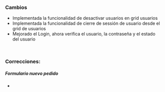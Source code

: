 <h3>Cambios</h3>
<ul>
    <li>Implementada la funcionalidad de desactivar usuarios en grid usuarios</li>
    <li>Implementada la funcionalidad de cierre de sessión de usuario desde el grid de usuarios</li>
    <li>Mejorado el Login, ahora verifica el usuario, la contraseña y el estado del usuario</li>
</ul>

</br>

<h3>Correcciones:</h3>

<h5>Formulario nuevo pedido</h5>
<ul>
    <li></li>

</ul>